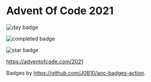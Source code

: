 # Advent Of Code 2021

![day badge](https://img.shields.io/badge/day%20📅-20-blue?style=for-the-badge)

![completed badge](https://img.shields.io/badge/days%20completed-16-red?style=for-the-badge)

![star badge](https://img.shields.io/badge/stars%20⭐-33-yellow?style=for-the-badge)

<https://adventofcode.com/2021>

Badges by <https://github.com/J0B10/aoc-badges-action>.
